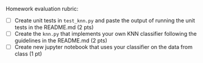 Homework evaluation rubric: 

- [ ] Create unit tests in `test_knn.py` and paste the output of running the unit tests in the README.md (2 pts)
- [ ] Create the `knn.py` that implements your own KNN classifier following the guidelines in the README.md (2 pts)
- [ ] Create new jupyter notebook that uses your classifier on the data from class (1 pt)
